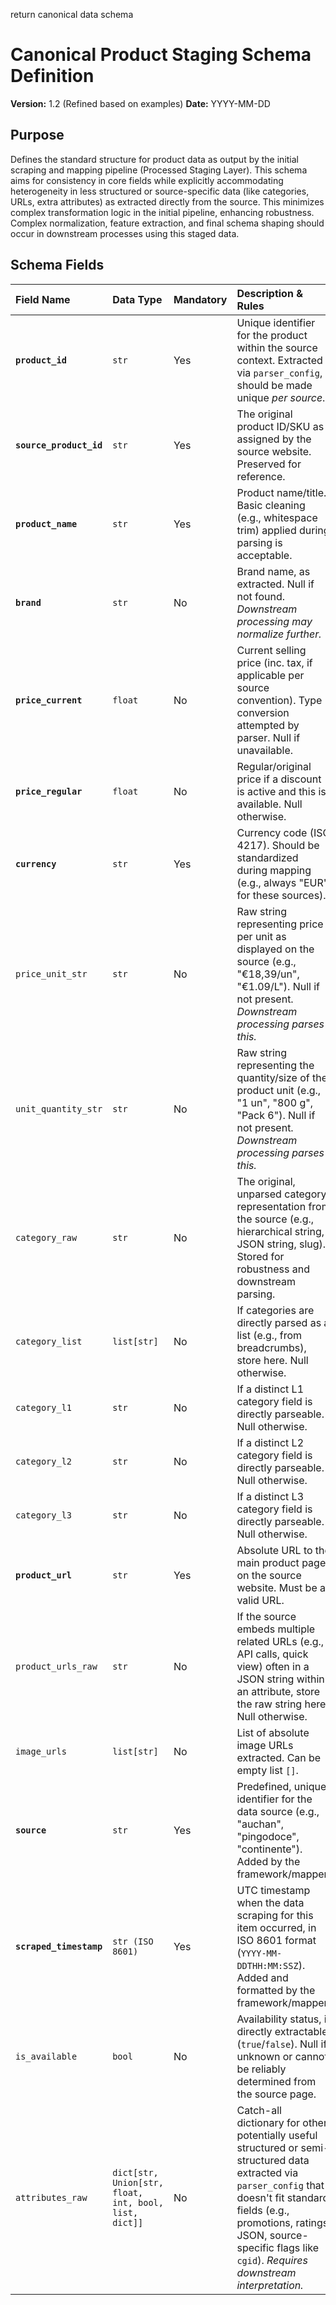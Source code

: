 return canonical data schema

      
# Canonical Product Staging Schema Definition

**Version:** 1.2 (Refined based on examples)
**Date:** YYYY-MM-DD

## Purpose

Defines the standard structure for product data as output by the initial scraping and mapping pipeline (Processed Staging Layer). This schema aims for consistency in core fields while explicitly accommodating heterogeneity in less structured or source-specific data (like categories, URLs, extra attributes) as extracted directly from the source. This minimizes complex transformation logic in the initial pipeline, enhancing robustness. Complex normalization, feature extraction, and final schema shaping should occur in downstream processes using this staged data.

## Schema Fields

| Field Name              | Data Type                 | Mandatory | Description & Rules                                                                                                                                                                | Example (Illustrative)         |
| :---------------------- | :------------------------ | :-------- | :--------------------------------------------------------------------------------------------------------------------------------------------------------------------------------- | :----------------------------- |
| **`product_id`**        | `str`                     | Yes       | Unique identifier for the product within the source context. Extracted via `parser_config`, should be made unique *per source*.                                                    | `"7459183"`                    |
| **`source_product_id`** | `str`                     | Yes       | The original product ID/SKU as assigned by the source website. Preserved for reference.                                                                                           | `"P-7459183-AU"` or `"7130167"` |
| **`product_name`**      | `str`                     | Yes       | Product name/title. Basic cleaning (e.g., whitespace trim) applied during parsing is acceptable.                                                                                  | `"Leite UHT Meio Gordo"`       |
| **`brand`**             | `str`                     | No        | Brand name, as extracted. Null if not found. *Downstream processing may normalize further.*                                                                                     | `"Mimosa"` or `"Happy Bear"`   |
| **`price_current`**     | `float`                   | No        | Current selling price (inc. tax, if applicable per source convention). Type conversion attempted by parser. Null if unavailable.                                               | `1.09` or `18.39`            |
| **`price_regular`**     | `float`                   | No        | Regular/original price if a discount is active and this is available. Null otherwise.                                                                                            | `1.25`                         |
| **`currency`**          | `str`                     | Yes       | Currency code (ISO 4217). Should be standardized during mapping (e.g., always "EUR" for these sources).                                                                         | `"EUR"`                        |
| `price_unit_str`        | `str`                     | No        | Raw string representing price per unit as displayed on the source (e.g., "€18,39/un", "€1.09/L"). Null if not present. *Downstream processing parses this.*                   | `"€18,39/un"` or `"1.09€/L"`  |
| `unit_quantity_str`     | `str`                     | No        | Raw string representing the quantity/size of the product unit (e.g., "1 un", "800 g", "Pack 6"). Null if not present. *Downstream processing parses this.*                  | `"1 un"` or `"800 g"`        |
| `category_raw`          | `str`                     | No        | The original, unparsed category representation from the source (e.g., hierarchical string, JSON string, slug). Stored for robustness and downstream parsing.                 | `"Bebé/Alimentação..."` or `"pingo-doce-lacticinios"` |
| `category_list`         | `list[str]`               | No        | If categories are directly parsed as a list (e.g., from breadcrumbs), store here. Null otherwise.                                                                                | `["Alimentação", "Congelados"]`|
| `category_l1`           | `str`                     | No        | If a distinct L1 category field is directly parseable. Null otherwise.                                                                                                          | `"Alimentação"`                |
| `category_l2`           | `str`                     | No        | If a distinct L2 category field is directly parseable. Null otherwise.                                                                                                          | `"Congelados"`                 |
| `category_l3`           | `str`                     | No        | If a distinct L3 category field is directly parseable. Null otherwise.                                                                                                          | `"Peixe"`                      |
| **`product_url`**       | `str`                     | Yes       | Absolute URL to the main product page on the source website. Must be a valid URL.                                                                                               | `"https://..."`                |
| `product_urls_raw`      | `str`                     | No        | If the source embeds multiple related URLs (e.g., API calls, quick view) often in a JSON string within an attribute, store the raw string here. Null otherwise.            | `"{\"productUrl\":\"/...\"}"`   |
| `image_urls`            | `list[str]`               | No        | List of absolute image URLs extracted. Can be empty list `[]`.                                                                                                                  | `["https://.../img1.jpg"]`     |
| **`source`**            | `str`                     | Yes       | Predefined, unique identifier for the data source (e.g., "auchan", "pingodoce", "continente"). Added by the framework/mapper.                                                 | `"continente"`                 |
| **`scraped_timestamp`** | `str (ISO 8601)`          | Yes       | UTC timestamp when the data scraping for this item occurred, in ISO 8601 format (`YYYY-MM-DDTHH:MM:SSZ`). Added and formatted by the framework/mapper.                       | `"2023-10-27T10:30:00Z"`      |
| `is_available`          | `bool`                    | No        | Availability status, if directly extractable (`true`/`false`). Null if unknown or cannot be reliably determined from the source page.                                      | `true`                         |
| `attributes_raw`        | `dict[str, Union[str, float, int, bool, list, dict]]` | No  | Catch-all dictionary for other potentially useful structured or semi-structured data extracted via `parser_config` that doesn't fit standard fields (e.g., promotions, ratings JSON, source-specific flags like `cgid`). *Requires downstream interpretation.* | `{"promo": null, "ppu": "€18,39/un", "min_qty": "1 un", "source_cgid": "bebe"}` |